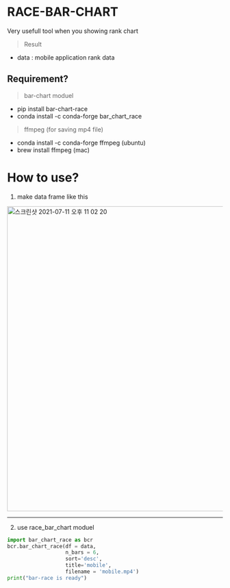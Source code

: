 # RACE-BAR-CHART
Very usefull tool when you showing rank chart

> Result


- data : mobile application rank data

## Requirement?
> bar-chart moduel 
- pip install bar-chart-race 
- conda install -c conda-forge bar_chart_race
> ffmpeg (for saving mp4 file)
- conda install -c conda-forge ffmpeg (ubuntu)
- brew install ffmpeg (mac)

# How to use?
1. make data frame like this 

<img width="712" alt="스크린샷 2021-07-11 오후 11 02 20" src="https://user-images.githubusercontent.com/72845895/125198750-2b0e4e00-e29e-11eb-938c-387121a8a608.png">

---
2. use race_bar_chart moduel
```python 
import bar_chart_race as bcr
bcr.bar_chart_race(df = data, 
                   n_bars = 6, 
                   sort='desc',
                   title='mobile',
                   filename = 'mobile.mp4')
print("bar-race is ready")
```
